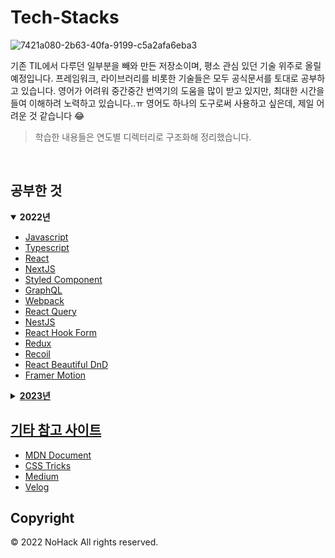 # Tech-Stacks

![7421a080-2b63-40fa-9199-c5a2afa6eba3](https://user-images.githubusercontent.com/42988225/168462121-a1af69bb-3f2e-483d-b7d9-148551c78820.jpeg)

기존 TIL에서 다루던 일부분을 빼와 만든 저장소이며, 평소 관심 있던 기술 위주로 올릴 예정입니다. 프레임워크, 라이브러리를 비롯한 기술들은 모두 공식문서를 토대로 공부하고 있습니다. 영어가 어려워 중간중간 번역기의 도움을 많이 받고 있지만, 최대한 시간을 들여 이해하려 노력하고 있습니다..ㅠ 영어도 하나의 도구로써 사용하고 싶은데, 제일 어려운 것 같습니다 😂

> 학습한 내용들은 연도별 디렉터리로 구조화해 정리했습니다.

<br>

## 공부한 것

<details open>
  <summary><b>2022년</b></summary>
  <ul>
    <li><a href="./2022/javascript">Javascript</a></li>
    <li><a href="./2022/typescript">Typescript</a></li>
    <li><a href="./2022/react">React</a></li>
    <li><a href="./2022/react">NextJS</a></li>
    <li><a href="./2022/styled-components">Styled Component</a></li>
    <li><a href="./2022/graphql">GraphQL</a></li>
    <li><a href="./2022/webpack">Webpack</a></li>
    <li><a href="./2022/react-query">React Query</a></li>
    <li><a href="./2022/nestjs">NestJS</a></li>
    <li><a href="./2022/react-hook-form">React Hook Form</a></li>
    <li><a href="./2022/redux">Redux</li>
    <li><a href="./2022/recoil">Recoil</li>
    <li><a href="./2022/react-beautiful-dnd">React Beautiful DnD</li>
    <li><a href="./2022/framer">Framer Motion</li>
  </ul>
</details>
<details>
  <summary><b>2023년</b></summary>
</details>

## 기타 참고 사이트

- [MDN Document](https://developer.mozilla.org)
- [CSS Tricks](https://css-tricks.com)
- [Medium](https://medium.com)
- [Velog](https://velog.io)

## Copyright

&copy; 2022 NoHack All rights reserved.
